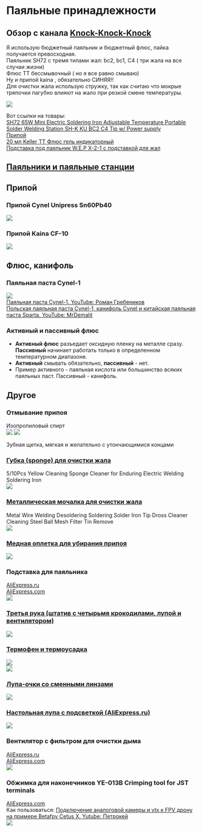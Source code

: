 # Паяльные принадлежности

## Обзор с канала [Knock-Knock-Knock](https://t.me/knock_knock_fpv)
Я использую бюджетный паяльник и бюджетный флюс, пайка получается превосходная.   
Паяльник SH72 с тремя типами жал: bc2, bc1, C4 ( три жала на все случаи жизни)  
Флюс ТТ бессмывочный ( но я все равно смываю)  
Ну и припой kaina , обязательно СИНЯЯ!!  
Для очистки жала использую стружку, так как считаю что мокрые тряпочки пагубно влияют на жало при резкой смене температуры.  

![](Knock-Knock-Knock_Comment.jpg) 

Вот ссылки на товары:  
[SH72 65W Mini Electric Soldering Iron Adjustable Temperature Portable Solder Welding Station SH-K KU BC2 C4 Tip w/ Power supply](https://sl.aliexpress.ru/p?key=1rlQ3J2)  
[Припой](https://ozon.ru/t/25YO6Uo)  
[20 мл Keller TT Флюс гель индикаторный](https://ozon.ru/t/7o6EaoF)  
[Подставка под паяльник W.E.P X-2-1 с подставкой для жал](https://ozon.ru/t/fchs8dy)

## [Паяльники и паяльные станции](20_Паяльники.md)

## Припой 
### Припой Cynel Unipress Sn60Pb40
![](ПрипойCynel.png)  

### Припой Kaina CF-10
![](ПрипойKaina.jpg)  

## Флюс, канифоль
### Паяльная паста Cynel-1
![](Cynel-1.png)  
[Паяльная паста Cynel-1. YouTube: Роман Гребеников](https://www.youtube.com/watch?v=_FO-WMO29II)  
[Польская паяльная паста Cynel-1, канифоль Cynel и китайская паяльная паста Sparta. YouTube: MrDemalit](https://www.youtube.com/watch?v=ZJiSA_qnDjM)

### Активный и пассивный флюс
- **Активный флюс** разъедает оксидную пленку на металле сразу. **Пассивный** начинает работать только в определенном температурном диапазоне.  
- **Активный** смывать обязательно, **пассивный** - нет.   
- Пример активного - паяльная кислота или большинство всяких паяльных паст. Пассивный - канифоль.

## Другое

### Отмывание припоя
Изопропиловый спирт  
![](Isopropanol1.png)
![](Isopropanol2.png)

Зубная щетка, мягкая и желательно с утончающимися концами

### [Губка (sponge) для очистки жала](https://vi.aliexpress.com/item/1005005424742555.html)  
5/10Pcs Yellow Cleaning Sponge Cleaner for Enduring Electric Welding Soldering Iron   
![](Sponge.png)  

### [Металлическая мочалка для очистки жала](https://vi.aliexpress.com/item/1005001265506615.html)   
Metal Wire Welding Desoldering Soldering Solder Iron Tip Dross Cleaner Cleaning Steel Ball Mesh Filter Tin Remove   
![](МеталлическаяМочалка.png)  

### [Медная оплетка для убирания припоя](https://vi.aliexpress.com/item/1005006585043266.html)  
![](Оплетка.png)  

### Подставка для паяльника
[AliExpress.ru](https://aliexpress.ru/item/4001290312540.html?sku_id=10000015632308860)  
[AliExpress.com](https://vi.aliexpress.com/item/4001290312540.html)  
![](Iron_Stand.png)  
  
### [Третья рука (штатив с четырьмя крокодилами, лупой и вентилятором)](https://aliexpress.com/item/1005005033959635.html)
![](ТретьяРука1.png)  

### [Термофен и термоусадка](https://aliexpress.com/item/1005006091801688.html)  
![](Термофен.png)  
![](Термоусадка.png)  

### [Лупа-очки со сменными линзами](https://vi.aliexpress.com/item/1005001692835936.html)
![](ЛупаОчки.png)  

### [Настольная лупа с подсветкой (AliExpress.ru)](https://aliexpress.ru/item/32904815182.html)  
![](НастольнаяЛупа.png)  

### Вентилятор с фильтром для очистки дыма
[AliExpress.ru](https://aliexpress.ru/item/1005006330933807.html)  
[AliExpress.com](https://aliexpress.com/item/1005006330933807.html)  
![](SmokeFilter.png)  

### Обжимка для наконечников YE-013B Crimping tool for JST terminals
[AliExpress.com](https://vi.aliexpress.com/item/1005002913209387.html)  
Как пользоваться: [Подключение аналоговой камеры и vtx к FPV дрону на примере Betafpv Cetus X. Yutube: Петрокей](https://youtu.be/D5YvAAP_2PU?si=yOUME8uug0k-nNpx&t=917)  
![](CrimpingTool.png)  

